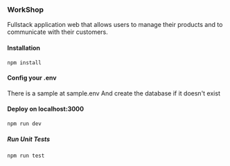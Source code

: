 ### WorkShop
Fullstack application web that allows users to manage their products and to communicate with their customers.

#### Installation

    npm install

#### Config your .env

There is a sample at sample.env
And create the database if it doesn't exist

#### Deploy on localhost:3000

    npm run dev

##### Run Unit Tests

    npm run test
